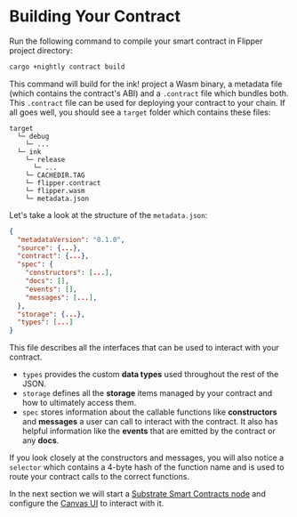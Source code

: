 Building Your Contract
===

Run the following command to compile your smart contract in Flipper project directory:

```bash
cargo +nightly contract build
```

This command will build for the ink! project a Wasm binary, a metadata file (which contains the
contract's ABI) and a `.contract` file which bundles both. This `.contract` file can be used for
deploying your contract to your chain. If all goes well, you should see a `target` folder which
contains these files:

```
target
  └─ debug
    └─ ...
  └─ ink
    └─ release
      └─ ...
    └─ CACHEDIR.TAG
    └─ flipper.contract
    └─ flipper.wasm
    └─ metadata.json
```

Let's take a look at the structure of the `metadata.json`:

``` JSON
{
  "metadataVersion": "0.1.0",
  "source": {...},
  "contract": {...},
  "spec": {
    "constructors": [...],
    "docs": [],
    "events": [],
    "messages": [...],
  },
  "storage": {...},
  "types": [...]
}
```

This file describes all the interfaces that can be used to interact with your contract.

* `types` provides the custom **data types** used throughout the rest of the JSON.
* `storage` defines all the **storage** items managed by your contract and how to ultimately access
them.
* `spec` stores information about the callable functions like **constructors** and **messages** a
user can call to interact with the contract. It also has helpful information like the **events**
that are emitted by the contract or any **docs**.

If you look closely at the constructors and messages, you will also notice a `selector` which
contains a 4-byte hash of the function name and is used to route your contract calls to the correct
functions.

In the next section we will start a [Substrate Smart Contracts node](https://github.com/paritytech/substrate-contracts-node)
and configure the [Canvas UI](https://github.com/paritytech/canvas-ui) to interact with it.
